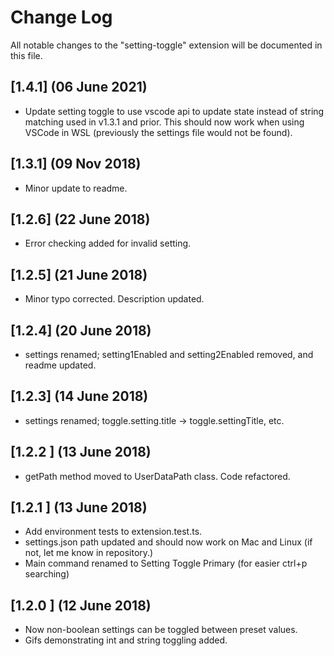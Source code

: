 # Change Log
All notable changes to the "setting-toggle" extension will be documented in this file.

## [1.4.1] (06 June 2021)
- Update setting toggle to use vscode api to update state instead of string matching used in v1.3.1 and prior. This should now work when using VSCode in WSL (previously the settings file would not be found).

## [1.3.1] (09 Nov 2018)
- Minor update to readme.

## [1.2.6] (22 June 2018)
- Error checking added for invalid setting.

## [1.2.5] (21 June 2018)
- Minor typo corrected. Description updated.

## [1.2.4] (20 June 2018)
- settings renamed; setting1Enabled and setting2Enabled removed, and readme updated.

## [1.2.3] (14 June 2018)
- settings renamed; toggle.setting.title -> toggle.settingTitle, etc.

## [1.2.2 ] (13 June 2018)
- getPath method moved to UserDataPath class. Code refactored.

## [1.2.1 ] (13 June 2018)
- Add environment tests to extension.test.ts.
- settings.json path updated and should now work on Mac and Linux (if not, let me know in repository.)
- Main command renamed to Setting Toggle Primary (for easier ctrl+p searching)

## [1.2.0 ] (12 June 2018)
- Now non-boolean settings can be toggled between preset values.
- Gifs demonstrating int and string toggling added.
